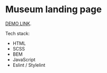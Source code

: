# Museum landing page

[DEMO LINK](https://prokivskaaa.github.io/museum-landing/).

Tech stack:

- HTML
- SCSS
- BEM
- JavaScript
- Eslint / Stylelint
